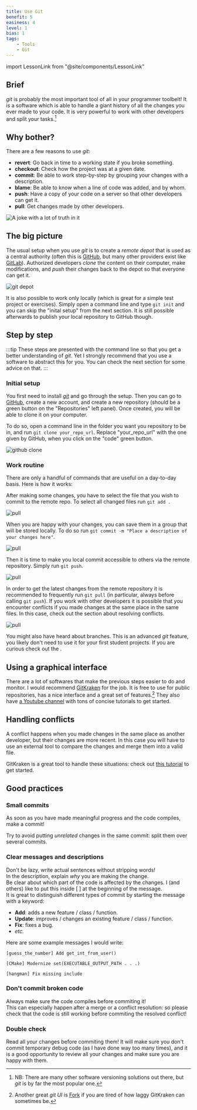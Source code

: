 ```yaml
---
title: Use Git
benefit: 5
easiness: 4
level: 1
bias: 1
tags:
    - Tools
    - Git
---
```

import LessonLink from "@site/components/LessonLink"

## Brief

*git* is probably the most important tool of all in your programmer toolbelt! It is a software which is able to handle a giant history of all the changes you ever made to your code. It is very powerful to work with other developers and split your tasks.[^1]

[^1]: NB: There are many other software versioning solutions out there, but *git* is by far the most popular one.

## Why bother?

There are a few reasons to use *git*:

- **revert**: Go back in time to a working state if you broke something.
- **checkout**: Check how the project was at a given date.
- **commit**: Be able to work step-by-step by grouping your changes with a description.
- **blame**: Be able to know when a line of code was added, and by whom.
- **push**: Have a copy of your code on a server so that other developers can get it.
- **pull**: Get changes made by other developers.

![A joke with a lot of truth in it](./img/version-control-flowchart.png)

## The big picture

The usual setup when you use *git* is to create a *remote depot* that is used as a central authority (often this is [GitHub](https://github.com/), but many other providers exist like [GitLab](https://about.gitlab.com/)). Authorized developers *clone* the content on their computer, make modifications, and *push* their changes back to the depot so that everyone can get it.

![git depot](./img/git-depot.png)

It is also possible to work only locally (which is great for a simple test project or exercises). Simply open a command line and type `git init` and you can skip the "inital setup" from the next section. It is still possible afterwards to publish your local repository to GitHub though.

## Step by step

:::tip
These steps are presented with the command line so that you get a better understanding of *git*. Yet I strongly recommend that you use a software to abstract this for you. You can check the next section for some advice on that.
:::

### Initial setup

You first need to install [*git*](https://git-scm.com/) and go through the setup. Then you can go to [GitHub](https://github.com/), create a new account, and create a new repository (should be a green button on the "Repositories" left panel). Once created, you will be able to clone it on your computer. 

To do so, open a command line in the folder you want you repository to be in, and run `git clone your_repo_url`. Replace "your_repo_url" with the one given by GitHub, when you click on the "code" green button.

![github clone](./img/github-clone.png)

### Work routine

There are only a handful of commands that are useful on a day-to-day basis. Here is how it works:

After making some changes, you have to select the file that you wish to commit to the remote repo. To select all changed files run `git add .`

![pull](./img/git-add.png)

When you are happy with your changes, you can save them in a group that will be stored locally. To do so run `git commit -m "Place a description of your changes here"`.

![pull](./img/git-commit.png)

Then it is time to make you local commit accessible to others via the remote repository. Simply run `git push`.

![pull](./img/git-push.png)

In order to get the latest changes from the remote repository it is recommended to frequently run `git pull` (in particular, always before calling `git push`). If you work with other developers it is possible that you encounter conflicts if you made changes at the same place in the same files. In this case, check out the section about resolving conflicts.

![pull](./img/git-flow.png)

You might also have heard about branches. This is an advanced *git* feature, you likely don't need to use it for your first student projects. If you are curious check out the <LessonLink slug="advanced-git-features"/>.

## Using a graphical interface

There are a lot of softwares that make the previous steps easier to do and monitor. I would recommend [GitKraken](https://www.gitkraken.com/) for the job. It is free to use for public repositories, has a nice interface and a great set of features.[^2] They also have [a Youtube channel](https://www.youtube.com/watch?v=v4g6y_HsgpA&list=PLe6EXFvnTV7-_41SpakZoTIYCgX4aMTdU) with tons of concise tutorials to get started.

[^2]: Another great *git UI* is [Fork](https://git-fork.com/) if you are tired of how laggy GitKraken can sometimes be.

## Handling conflicts

A conflict happens when you made changes in the same place as another developer, but their changes are more recent. In this case you will have to use an external tool to compare the changes and merge them into a valid file. 

GitKraken is a great tool to handle these situations: check out [this tutorial](https://www.gitkraken.com/learn/git/tutorials/how-to-resolve-merge-conflict-in-git) to get started.

## Good practices

### Small commits

As soon as you have made meaningful progress and the code compiles, make a commit!

Try to avoid putting *unrelated* changes in the same commit: split them over several commits.

### Clear messages and descriptions

Don't be lazy, write actual sentences without stripping words!<br/>
In the description, explain *why* you are making the change.<br/>
Be clear about which part of the code is affected by the changes. I (and others) like to put this inside [ ] at the beginning of the message.<br/>
It is great to distinguish different types of commit by starting the message with a keyword:
- **Add**: adds a new feature / class / function.
- **Update**: improves / changes an existing feature / class / function.
- **Fix**: fixes a bug.
- *etc.*

Here are some example messages I would write:
```
[guess_the_number] Add get_int_from_user()
```
```
[CMake] Modernize set(EXECUTABLE_OUTPUT_PATH . . .)
```
```
[hangman] Fix missing include
```

### Don't commit broken code

Always make sure the code compiles before commiting it!<br/>
This can especially happen after a merge or a conflict resolution: so please check that the code is still working before commiting the resolved conflict!

### Double check

Read all your changes before commiting them! It will make sure you don't commit temporary debug code (as I have done way too many times), and it is a good opportunity to review all your changes and make sure you are happy with them.